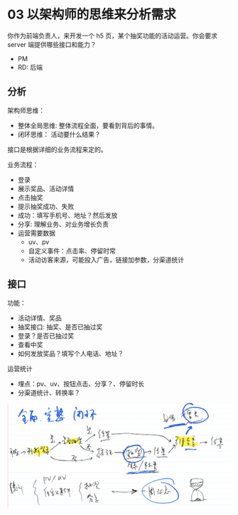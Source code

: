 # 03 以架构师的思维来分析需求

你作为前端负责人，来开发一个 h5 页，某个抽奖功能的活动运营。你会要求 server 端提供哪些接口和能力？

- PM
- RD: 后端
## 分析

架构师思维：

- 整体全局思维: 整体流程全面，要看到背后的事情。
- 闭环思维： 活动要什么结果？

接口是根据详细的业务流程来定的。

业务流程：

- 登录
- 展示奖品、活动详情
- 点击抽奖
- 提示抽奖成功、失败
- 成功：填写手机号、地址？然后发放
- 分享: 理解业务、对业务增长负责
- 运营需要数据
	- uv、pv
	- 自定义事件：点击率、停留时常
	- 活动访客来源，可能投入广告，链接加参数，分渠道统计

## 接口

功能：

- 活动详情、奖品
- 抽奖接口: 抽奖、是否已抽过奖
- 登录？是否已抽过奖
- 查看中奖
- 如何发放奖品？填写个人电话、地址？

运营统计

- 埋点：pv、uv、按钮点击、分享？、停留时长
- 分渠道统计、转换率？

![](imgs/2022-02-27-20-48-34.png)